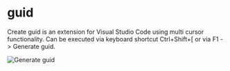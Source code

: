 # guid
Create guid is an extension for Visual Studio Code using multi cursor functionality. Can be executed via keyboard shortcut Ctrl+Shift+[ or via F1 -> Generate guid.

![Generate guid](http://i.giphy.com/l2R00crOUYFv71WlW.gif)